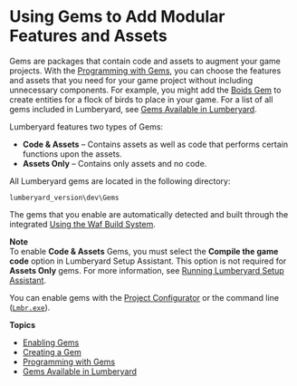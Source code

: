 # Using Gems to Add Modular Features and Assets<a name="gems-system-gems"></a>

Gems are packages that contain code and assets to augment your game projects\. With the [Programming with Gems](gems-system.md), you can choose the features and assets that you need for your game project without including unnecessary components\. For example, you might add the [Boids Gem](gems-system-gem-boids.md) to create entities for a flock of birds to place in your game\. For a list of all gems included in Lumberyard, see [Gems Available in Lumberyard](gems-system-ref.md)\.

Lumberyard features two types of Gems:
+ **Code & Assets** – Contains assets as well as code that performs certain functions upon the assets\.
+ **Assets Only** – Contains only assets and no code\.

All Lumberyard gems are located in the following directory: 

`lumberyard_version\dev\Gems`

The gems that you enable are automatically detected and built through the integrated [Using the Waf Build System](waf-intro.md)\.

**Note**  
To enable **Code & Assets** Gems, you must select the **Compile the game code** option in Lumberyard Setup Assistant\. This option is not required for **Assets Only** gems\. For more information, see [Running Lumberyard Setup Assistant](lumberyard-launcher-using.md)\.

You can enable gems with the [Project Configurator](configurator-projects.md) or the command line \([`Lmbr.exe`](lmbr-exe.md)\)\.

**Topics**
+ [Enabling Gems](gems-system-using-project-configurator.md)
+ [Creating a Gem](gems-system-gems-creating.md)
+ [Programming with Gems](gems-system.md)
+ [Gems Available in Lumberyard](gems-system-ref.md)